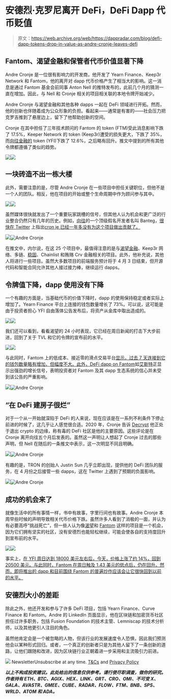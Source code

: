 # 安德烈·克罗尼离开 DeFi，DeFi Dapp 代币贬值

> 原文：<https://web.archive.org/web/https://dappradar.com/blog/defi-dapp-tokens-drop-in-value-as-andre-cronje-leaves-defi>

## Fantom、渴望金融和保管者代币价值显著下降

Andre Cronje 是一位很有影响力的开发商，他开发了 Yearn Finance、Keep3r Network 和 Fantom，他的离开对 dapp 代币价格产生了相当大的影响。这一消息是通过 Fantom 基金会前同事 Anton Nell 的推特发布的，此前几个月的猜测一直在增加。因此，与 Nell 和 Cronje 相关的项目相关联的本地令牌开始减少。

Andre Cronje 与渴望金融和其他各种 dapps 一起在 DeFi 领域进行开拓。然而，他的创新也伴随着成为公众形象的负担。看起来——通常是有害的——社会压力把克罗吉推到了悬崖边上，留下了他帮助创新的空间。

Cronje 在其中担任了三年技术顾问的 Fantom 的 token (FTM)受此消息影响下跌了 17.5%，Keeper Network 的 token (Keep3r)遭受的损失更大，下跌了 35%，而[向往金融的](https://web.archive.org/web/20221207005518/https://dappradar.com/multichain/defi/yearn-finance-yfi) token (YFI)下跌了 12.6%，之后略有回升。推文中提到的所有其他令牌都遵循了类似的趋势。

![](img/9778bc825b1e8c00bb1a44b842c0491d.png)![](img/dcabdf11ac88cc337732b932780f1c72.png)

## 一块砖造不出一栋大楼

此外，需要注意的是，尽管 Andre Cronje 在一些项目中担任关键职位，但他不是一个人的团队。相反，他在项目的开始或整个生命周期中作为顾问参与其中。

![](img/5f0b05446eb8feef75d470c95d994597.png)![](img/032e259cf3b214a0735aedd0abf7753d.png)

虽然媒体很快就发出了一个重要玩家跳槽的信号，但其他人认为机会和更广泛的行业整合仍然只有几年的历史。例如，[向往](https://web.archive.org/web/20221207005518/https://dappradar.com/multichain/defi/yearn-finance-yfi)的一个顶级假名开发者名叫 Banteg，[很快在 Twitter](https://web.archive.org/web/20221207005518/https://twitter.com/bantg/status/1500416805659201537) 上指出[cron je 已经一年多没有为这个项目做出贡献了。](https://web.archive.org/web/20221207005518/https://twitter.com/bantg/status/1500416805659201537)

![](img/1defb73f47db0f14494cdbd5f7f5ec25.png)![Andre Cronje](img/6f0515f2a41b80bae94fb75b91daa9f5.png)

在推文中，内尔说，在这 25 个项目中，最值得注意的是与[渴望金融](https://web.archive.org/web/20221207005518/https://dappradar.com/multichain/defi/yearn-finance-yfi)、Keep3r 网络、多链、[稳固](https://web.archive.org/web/20221207005518/https://dappradar.com/fantom/exchanges/solidly)、Chainlist 和贿赂 Crv 金融相关的项目。此外，他补充说，其他人将进行一些项目。虽然大多数项目的前端服务预计将于 4 月 3 日结束，但开源代码和智能合同允许其他人接过接力棒，继续运行 dapps。

## 令牌值下降，dapp 使用没有下降

一个有趣的方面是，当基础代币的价值下降时，dapp 的使用保持稳定或者实际上增加了。Yearn Finance 平台上连接的钱包数量增长了 73%。可以说，这可能是由于投资者担心 YFI 自由落体公告发布后，将资产从金库中取出造成的。

![](img/1c98519c2d079b9c19fb912c2f0d0db7.png)![](img/d13e4d40f2269ce307d49cd24019905e.png)

我们还可以看到，看看渴望的 24 小时表现，它已经在周日新闻的打击下大步前进，回到了关于 TVL 和它的令牌的宣布前的水平。

![](img/4923ed304591b8ea836f156ba0e1a445.png)![](img/b0e66e755019fffc424f383a2bf5eb16.png)

与此同时，Fantom 上的低成本、接近零的滑点交易平台[显示，过去 7 天连接到它的钱包数量略有增加，但幅度不大。此外，](https://web.archive.org/web/20221207005518/https://dappradar.com/fantom/exchanges/solidly)[DeFi dapp on Fantom](https://web.archive.org/web/20221207005518/https://dappradar.com/rankings/protocol/fantom/category/defi)如[艾斯特](https://web.archive.org/web/20221207005518/https://dappradar.com/fantom/defi/geist)正显示出强劲的增长信号，表明投资者对 Fantom 及其 dapp 生态系统的信心并未受到该公告的严重影响。

![](img/fb5bcb536e5ad256bad18f682f73bc6a.png)![Andre Cronje](img/1691ac8f1bfe20a2e1369ca5d01bd09b.png)

## “在 DeFi 建房子很烂”

对于一个从一开始就深陷于 DeFi 的人来说，现在应该是在一系列不利条件下停止前进的时候了，这几乎让人感觉很合适。2020 年，Cronje 告诉 [Decrypt](https://web.archive.org/web/20221207005518/https://decrypt.co/37995/exclusive-yfi-andre-cronje-broke-quitting-defi) 他正处于退出 crypto 的边缘，称有毒的 DeFi 社区是他的主要原因。这些评论是在 Cronje 离开向往五个月后发表的。虽然这一声明让人想起了 Cronje 过去的那些声明，但 Nell 在随后的一条推文中表示，这一次明显不同且明确。

![](img/dc670efc168cac6d662f94a88145a5e7.png)![Andre Cronje](img/889a746c9d409928b36adb67dce3ebe2.png)

有趣的是，TRON 的创始人 Justin Sun 几乎立即出现，提供他的 DeFi 团队的服务，在 4 月份之后接管一些 dapps，这在 Twitter 上遇到了预期的负面影响。

![](img/4fdd6af932bce41f58dbdf762c341dc7.png)![Andre Cronje](img/df730375cbaf00194ef7600d6b212f08.png)

## 成功的机会来了

就像生活中的所有事情一样，书中有故事，字里行间也有故事。Andre Cronje 本周早些时候的声明导致相关代币价格下跌。虽然许多人看到了消极的一面，并认为有必要高呼“挑战死亡”，但一些人认为像[渴望](https://web.archive.org/web/20221207005518/https://dappradar.com/multichain/defi/yearn-finance-yfi)和 [Fantom](https://web.archive.org/web/20221207005518/https://dappradar.com/rankings/protocol/fantom) 这样的项目是一个机会，因为它们拥有坚实的社区，没有安德烈也能轻松继续，可能会使各自的支持度回升到宣布前的水平。

![](img/85add1b38ba8f235a9dbcec10cc297d4.png)![](img/3b2fb7d106bd31b260d57edbcc772ad1.png)

事实上，[在 YFI 周日达到 18000 美元左右后，今天，价格上涨了约 14%，回到 20500 美元。与此同时，Fantom 在周日触及 1.43 美元的低点后，仍在回升。然而，即将推出的 dapp 和目前围绕 Fantom 的普遍炒作应该会让它很快回到以前的水平。](https://web.archive.org/web/20221207005518/https://dappradar.com/hub/token/eth/YFI?from=0x0bc529c00c6401aef6d220be8c6ea1667f6ad93e)

## 安德烈大小的差距

除此之外，他还开发和参与了许多 DeFi 项目，包括 Yearn Finance、Curve Finance 和 Fantom。Andre 的 LinkedIn 页面显示，他在区块链和加密货币社区担任过许多职务，包括 Fusion Foundation 的技术主管、Lemniscap 的技术分析师，以及其他更引人注目的角色。

虽然他肯定会是一个被忽略的人物，但该行业的发展速度令人恐惧，因此我们预测他会以某种形式回归。或者，一个真正的创新者只是为其他人留下了一条创新的道路，让他们跟随和改进，因为区块链行业正朝着进一步采用和主流吸引力前进。

![](img/6d5a4a2d609c56e1a5771717e54ba759.png) NewsletterUnsubscribe at any time. [T&Cs](https://web.archive.org/web/20221207005518/https://dappradar.com/terms) and [Privacy Policy](https://web.archive.org/web/20221207005518/https://dappradar.com/privacy-policy)

***以上不构成投资建议。此处给出的信息仅供参考。请行使尽职调查，做你的研究。作者持有 ETH、BTC、AGIX、HEX、LINK、GRT、CRO、OMI、不可变 X、GALA、AVASTR、GMEE、CUBE、RADAR、FLOW、FTM、BNB、SPS、WRLD、ATOM 和 ADA。***